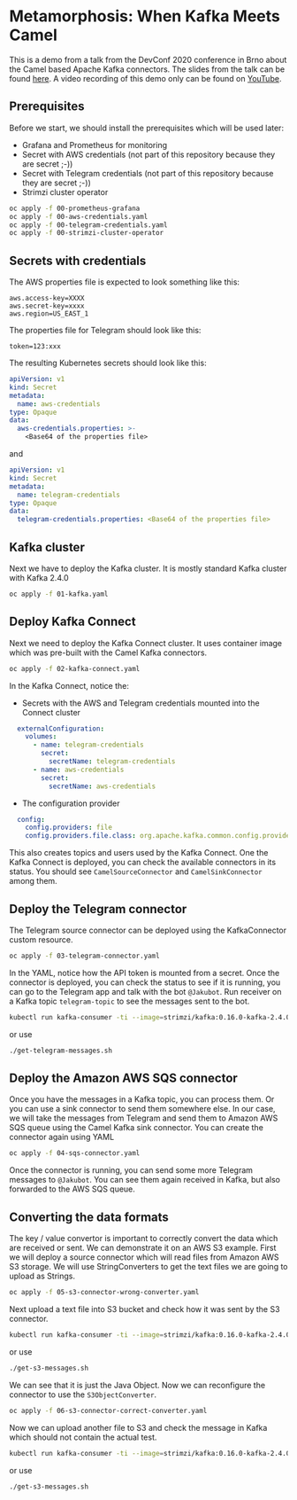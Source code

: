# Metamorphosis: When Kafka Meets Camel

This is a demo from a talk from the DevConf 2020 conference in Brno about the Camel based Apache Kafka connectors.
The slides from the talk can be found [here](http://jsch.cz/metamorphosis).
A video recording of this demo only can be found on [YouTube](https://youtu.be/QqF2bp30VZk).

## Prerequisites

Before we start, we should install the prerequisites which will be used later:
* Grafana and Prometheus for monitoring
* Secret with AWS credentials (not part of this repository because they are secret ;-))
* Secret with Telegram credentials (not part of this repository because they are secret ;-))
* Strimzi cluster operator

```bash
oc apply -f 00-prometheus-grafana
oc apply -f 00-aws-credentials.yaml
oc apply -f 00-telegram-credentials.yaml
oc apply -f 00-strimzi-cluster-operator
```

## Secrets with credentials

The AWS properties file is expected to look something like this:

```properties
aws.access-key=XXXX
aws.secret-key=xxxx
aws.region=US_EAST_1
```

The properties file for Telegram should look like this:

```properties
token=123:xxx
```

The resulting Kubernetes secrets should look like this:

```yaml
apiVersion: v1
kind: Secret
metadata:
  name: aws-credentials
type: Opaque
data:
  aws-credentials.properties: >-
    <Base64 of the properties file>
```

and 

```yaml
apiVersion: v1
kind: Secret
metadata:
  name: telegram-credentials
type: Opaque
data:
  telegram-credentials.properties: <Base64 of the properties file>
```

## Kafka cluster

Next we have to deploy the Kafka cluster.
It is mostly standard Kafka cluster with Kafka 2.4.0

```bash
oc apply -f 01-kafka.yaml
```

## Deploy Kafka Connect

Next we need to deploy the Kafka Connect cluster.
It uses container image which was pre-built with the Camel Kafka connectors.

```bash
oc apply -f 02-kafka-connect.yaml
```

In the Kafka Connect, notice the:
* Secrets with the AWS and Telegram credentials mounted into the Connect cluster

```yaml
  externalConfiguration:
    volumes:
      - name: telegram-credentials
        secret:
          secretName: telegram-credentials
      - name: aws-credentials
        secret:
          secretName: aws-credentials
```

* The configuration provider

```yaml
  config:
    config.providers: file
    config.providers.file.class: org.apache.kafka.common.config.provider.FileConfigProvider
```

This also creates topics and users used by the Kafka Connect.
One the Kafka Connect is deployed, you can check the available connectors in its status.
You should see `CamelSourceConnector` and `CamelSinkConnector` among them.

## Deploy the Telegram connector

The Telegram source connector can be deployed using the KafkaConnector custom resource.

```bash
oc apply -f 03-telegram-connector.yaml
```

In the YAML, notice how the API token is mounted from a secret.
Once the connector is deployed, you can check the status to see if it is running, you can go to the Telegram app and talk with the bot `@Jakubot`.
Run receiver on a Kafka topic `telegram-topic` to see the messages sent to the bot.

```bash
kubectl run kafka-consumer -ti --image=strimzi/kafka:0.16.0-kafka-2.4.0 --rm=true --restart=Never -- bin/kafka-console-consumer.sh --bootstrap-server my-cluster-kafka-bootstrap:9092 --topic telegram-topic --from-beginning
```

or use

```bash
./get-telegram-messages.sh
```

## Deploy the Amazon AWS SQS connector

Once you have the messages in a Kafka topic, you can process them.
Or you can use a sink connector to send them somewhere else.
In our case, we will take the messages from Telegram and send them to Amazon AWS SQS queue using the Camel Kafka sink connector.
You can create the connector again using YAML

```bash
oc apply -f 04-sqs-connector.yaml
```

Once the connector is running, you can send some more Telegram messages to `@Jakubot`.
You can see them again received in Kafka, but also forwarded to the AWS SQS queue.

## Converting the data formats

The key / value convertor is important to correctly convert the data which are received or sent.
We can demonstrate it on an AWS S3 example.
First we will deploy a source connector which will read files from Amazon AWS S3 storage.
We will use StringConverters to get the text files we are going to upload as Strings.

```bash
oc apply -f 05-s3-connector-wrong-converter.yaml
```

Next upload a text file into S3 bucket and check how it was sent by the S3 connector.

```bash
kubectl run kafka-consumer -ti --image=strimzi/kafka:0.16.0-kafka-2.4.0 --rm=true --restart=Never -- bin/kafka-console-consumer.sh --bootstrap-server my-cluster-kafka-bootstrap:9092 --topic s3-topic --from-beginning
```

or use

```bash
./get-s3-messages.sh
```

We can see that it is just the Java Object.
Now we can reconfigure the connector to use the `S3ObjectConverter`.

```bash
oc apply -f 06-s3-connector-correct-converter.yaml
```

Now we can upload another file to S3 and check the message in Kafka which should not contain the actual test.

```bash
kubectl run kafka-consumer -ti --image=strimzi/kafka:0.16.0-kafka-2.4.0 --rm=true --restart=Never -- bin/kafka-console-consumer.sh --bootstrap-server my-cluster-kafka-bootstrap:9092 --topic s3-topic --from-beginning
```

or use

```bash
./get-s3-messages.sh
```